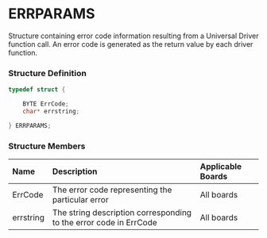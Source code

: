 # ERRPARAMS

Structure containing error code information resulting from a Universal Driver function call. An error code is generated as the return value by each driver function.

### Structure Definition

```c
typedef struct {

    BYTE ErrCode;
    char* errstring;

} ERRPARAMS;
```

### Structure Members

| Name | Description | Applicable Boards |
| :--- | :--- | :--- |
| ErrCode | The error code representing the particular error | All boards |
| errstring | The string description corresponding to the error code in ErrCode | All boards |

